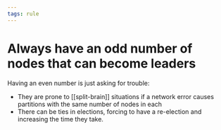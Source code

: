 ```yaml
---
tags: rule
---
```


# Always have an odd number of nodes that can become leaders
Having an even number is just asking for trouble:

* They are prone to [[split-brain]] situations if a network error causes partitions with the same number of nodes in each
* There can be ties in elections, forcing to have a re-election and increasing the time they take.
